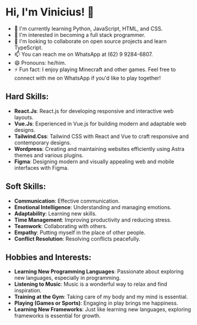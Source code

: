 # Hi, I'm Vinicius! 👋

- 🌱 I'm currently learning Python, JavaScript, HTML, and CSS.
- 👀 I'm interested in becoming a full stack programmer.
- 💞️ I'm looking to collaborate on open source projects and learn TypeScript.
- 📫 You can reach me on WhatsApp at (62) 9 9284-6807.
- 😄 Pronouns: he/him.
- ⚡ Fun fact: I enjoy playing Minecraft and other games. Feel free to connect with me on WhatsApp if you'd like to play together!

## Hard Skills:
- **React.Js**: React.js for developing responsive and interactive web layouts.
- **Vue.Js**: Experienced in Vue.js for building modern and adaptable web designs.
- **Tailwind.Css**: Tailwind CSS with React and Vue to craft responsive and contemporary designs.
- **Wordpress**: Creating and maintaining websites efficiently using Astra themes and various plugins.
- **Figma**: Designing modern and visually appealing web and mobile interfaces with Figma.

## Soft Skills:
- **Communication**: Effective communication.
- **Emotional Intelligence**: Understanding and managing emotions.
- **Adaptability**: Learning new skills.
- **Time Management**: Improving productivity and reducing stress.
- **Teamwork**: Collaborating with others.
- **Empathy**: Putting myself in the place of other people.
- **Conflict Resolution**: Resolving conflicts peacefully.

## Hobbies and Interests:
- **Learning New Programming Languages**: Passionate about exploring new languages, especially in programming.
- **Listening to Music**: Music is a wonderful way to relax and find inspiration.
- **Training at the Gym**: Taking care of my body and my mind is essential.
- **Playing (Games or Sports)**: Engaging in play brings me happiness.
- **Learning New Frameworks**: Just like learning new languages, exploring frameworks is essential for growth.
